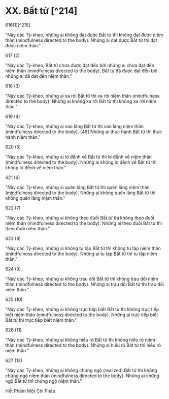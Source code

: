# XX. Bất tử [^214]

616(1)[^215]

"Này các Tỳ-kheo, những ai không đạt được Bất tử thì không đạt được niệm thân (mindfulness directed to the body). Những ai đạt được Bất tử thì đạt được niệm thân."

617 (2)

"Này các Tỳ-kheo, Bất tử chưa được đạt đến bởi những ai chưa đạt đến niệm thân (mindfulness directed to the body). Bất tử đã được đạt đến bởi những ai đã đạt đến niệm thân."

618 (3)

"Này các Tỳ-kheo, những ai xa rời Bất tử thì xa rời niệm thân (mindfulness directed to the body). Những ai không xa rời Bất tử thì không xa rời niệm thân."

619 (4)

"Này các Tỳ-kheo, những ai xao lãng Bất tử thì xao lãng niệm thân (mindfulness directed to the body). [46] Những ai thực hành Bất tử thì thực hành niệm thân."

620 (5)

"Này các Tỳ-kheo, những ai lơ đễnh về Bất tử thì lơ đễnh về niệm thân (mindfulness directed to the body). Những ai không lơ đễnh về Bất tử thì không lơ đễnh về niệm thân."

621 (6)

"Này các Tỳ-kheo, những ai quên lãng Bất tử thì quên lãng niệm thân (mindfulness directed to the body). Những ai không quên lãng Bất tử thì không quên lãng niệm thân."

622 (7)

"Này các Tỳ-kheo, những ai không theo đuổi Bất tử thì không theo đuổi niệm thân (mindfulness directed to the body). Những ai theo đuổi Bất tử thì theo đuổi niệm thân."

623 (8)

"Này các Tỳ-kheo, những ai không tu tập Bất tử thì không tu tập niệm thân (mindfulness directed to the body). Những ai tu tập Bất tử thì tu tập niệm thân."

624 (9)

"Này các Tỳ-kheo, những ai không trau dồi Bất tử thì không trau dồi niệm thân (mindfulness directed to the body). Những ai trau dồi Bất tử thì trau dồi niệm thân."

625 (10)

"Này các Tỳ-kheo, những ai không trực tiếp biết Bất tử thì không trực tiếp biết niệm thân (mindfulness directed to the body). Những ai trực tiếp biết Bất tử thì trực tiếp biết niệm thân."

626 (11)

"Này các Tỳ-kheo, những ai không hiểu rõ Bất tử thì không hiểu rõ niệm thân (mindfulness directed to the body). Những ai hiểu rõ Bất tử thì hiểu rõ niệm thân."

627 (12)

"Này các Tỳ-kheo, những ai không chứng ngộ (realized) Bất tử thì không chứng ngộ niệm thân (mindfulness directed to the body). Những ai chứng ngộ Bất tử thì chứng ngộ niệm thân."

Hết Phẩm Một Chi Pháp.
